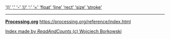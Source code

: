[ ‘()’ ](https://processing.org/reference/parentheses.html)	[ ‘,’ ](https://processing.org/reference/comma.html)	[ ‘-’ ](https://processing.org/reference/minus.html)	[ ‘//’ ](https://processing.org/reference/comment.html)	[ ‘;’ ](https://processing.org/reference/semicolon.html)	[ ‘=’ ](https://processing.org/reference/assign.html)	[ ‘float’ ](https://processing.org/reference/float.html)	[ ‘line’ ](https://processing.org/reference/line_.html)	[ ‘rect’ ](https://processing.org/reference/rect_.html)	[ ‘size’ ](https://processing.org/reference/size_.html)	[ ‘stroke’ ](https://processing.org/reference/stroke_.html)	


----
[__Processing.org__](http://Processing.org/) <https://processing.org/reference/index.html>


[Index made by _ReadAndCounts_ (c) Wojciech Borkowski](https://github.com/borkowsk/bookProcessingEN/tree/main/33_extensions/readandcounts)

